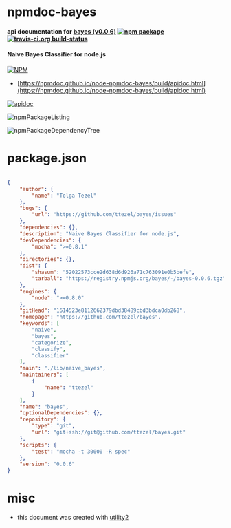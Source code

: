 # npmdoc-bayes

#### api documentation for  [bayes (v0.0.6)](https://github.com/ttezel/bayes)  [![npm package](https://img.shields.io/npm/v/npmdoc-bayes.svg?style=flat-square)](https://www.npmjs.org/package/npmdoc-bayes) [![travis-ci.org build-status](https://api.travis-ci.org/npmdoc/node-npmdoc-bayes.svg)](https://travis-ci.org/npmdoc/node-npmdoc-bayes)

#### Naive Bayes Classifier for node.js

[![NPM](https://nodei.co/npm/bayes.png?downloads=true&downloadRank=true&stars=true)](https://www.npmjs.com/package/bayes)

- [https://npmdoc.github.io/node-npmdoc-bayes/build/apidoc.html](https://npmdoc.github.io/node-npmdoc-bayes/build/apidoc.html)

[![apidoc](https://npmdoc.github.io/node-npmdoc-bayes/build/screenCapture.buildCi.browser.%252Ftmp%252Fbuild%252Fapidoc.html.png)](https://npmdoc.github.io/node-npmdoc-bayes/build/apidoc.html)

![npmPackageListing](https://npmdoc.github.io/node-npmdoc-bayes/build/screenCapture.npmPackageListing.svg)

![npmPackageDependencyTree](https://npmdoc.github.io/node-npmdoc-bayes/build/screenCapture.npmPackageDependencyTree.svg)



# package.json

```json

{
    "author": {
        "name": "Tolga Tezel"
    },
    "bugs": {
        "url": "https://github.com/ttezel/bayes/issues"
    },
    "dependencies": {},
    "description": "Naive Bayes Classifier for node.js",
    "devDependencies": {
        "mocha": ">=0.8.1"
    },
    "directories": {},
    "dist": {
        "shasum": "52022573cce2d638d6d926a71c763091e0b5befe",
        "tarball": "https://registry.npmjs.org/bayes/-/bayes-0.0.6.tgz"
    },
    "engines": {
        "node": ">=0.8.0"
    },
    "gitHead": "1614523e8112662379dbd38489cbd3bdca0db268",
    "homepage": "https://github.com/ttezel/bayes",
    "keywords": [
        "naive",
        "bayes",
        "categorize",
        "classify",
        "classifier"
    ],
    "main": "./lib/naive_bayes",
    "maintainers": [
        {
            "name": "ttezel"
        }
    ],
    "name": "bayes",
    "optionalDependencies": {},
    "repository": {
        "type": "git",
        "url": "git+ssh://git@github.com/ttezel/bayes.git"
    },
    "scripts": {
        "test": "mocha -t 30000 -R spec"
    },
    "version": "0.0.6"
}
```



# misc
- this document was created with [utility2](https://github.com/kaizhu256/node-utility2)
